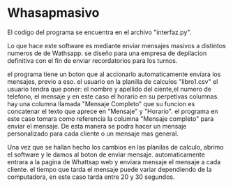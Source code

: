 # Whasapmasivo

El codigo del programa se encuentra en el archivo "interfaz.py".

Lo que hace este software es mediante enviar mensajes masivos a distintos numeros de de Wathsapp.
se diseño para una empresa de depilacion definitiva con el fin de enviar recordatorios para los turnos.

el programa tiene un boton que al accionarlo automaticamente enviara los mensajes, previo a eso.
el usuario en la planilla de calculos "libro1.csv" el usuario tendra que poner:
el nombre y apellido del ciente,el numero de telefono, el mensaje y en este caso el horario en su perpetivas columnas.
hay una columna llamada "Mensaje Completo" que su funcion es concatenar el texto que aprece en "Mensaje" y "Horario".
el programa en este caso tomara como referencia la columna "Mensaje completo" para enviar el mensaje.
De esta manera se podra hacer un mensaje personalizado para cada cliente o un mensaje mas general.

Una vez que se hallan hecho los cambios en las planilas de calculo, abrimo el software y le damos al boton de enviar mensaje.
automaticamente entrara a la pagina de Whattsap web y enviara mensaje el mensaje a cada cliente.
el tiempo que tarda el mensaje puede variar dependiendo de la computadora, en este caso tarda entre 20 y 30 segundos.
